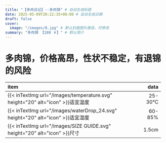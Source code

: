 ```yaml
---
title: "【多肉日记】--多肉锦" # 自动生成标题
date: 2025-05-09T20:22:35+08:00 # 自动生成日期
draft: false
cover:
  image: "/images/8.jpg" # 默认封面图片路径，可修改
summary: "多肉锦 【180 ￥】" # 默认简介
---
```


# 多肉锦，价格高昂，性状不稳定，有退锦的风险



| item                                                         |   data |
| :----------------------------------------------------------- | -----: |
| {{< inTextImg url="/images/temperature.svg" height="20" alt="icon" >}}适宜温度 | 25-30℃ |
| {{< inTextImg url="/images/waterDrop_24.svg" height="20" alt="icon" >}}适宜湿度 | 60-85% |
| {{< inTextImg url="/images/SIZE GUIDE.svg" height="20" alt="icon" >}}尺寸 |  1.5cm |

